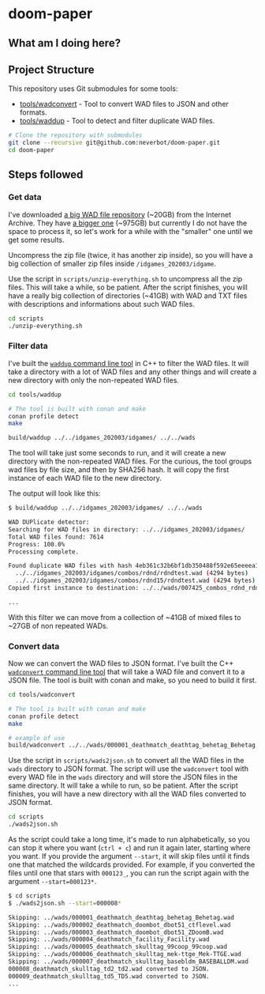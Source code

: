# doom-paper

## What am I doing here?

## Project Structure

This repository uses Git submodules for some tools:

- [tools/wadconvert](https://github.com/neverbot/wadconvert) - Tool to convert WAD files to JSON and other formats.
- [tools/waddup](https://github.com/neverbot/waddup) - Tool to detect and filter duplicate WAD files.

```bash
# Clone the repository with submodules
git clone --recursive git@github.com:neverbot/doom-paper.git
cd doom-paper
```

## Steps followed

### Get data

I've downloaded [a big WAD file repository](https://archive.org/details/idgames_202003) (~20GB) from the Internet Archive. They have [a bigger one](https://archive.org/details/wadarchive) (~975GB) but currently I do not have the space to process it, so let's work for a while with the "smaller" one until we get some results.

Uncompress the zip file (twice, it has another zip inside), so you will have a big collection of smaller zip files inside `/idgames_202003/idgame`.

Use the script in `scripts/unzip-everything.sh` to uncompress all the zip files. This will take a while, so be patient. After the script finishes, you will have a really big collection of directories (~41GB) with WAD and TXT files with descriptions and informations about such WAD files.

```bash
cd scripts
./unzip-everything.sh
```

### Filter data

I've built the [`waddup` command line tool](https://github.com/neverbot/waddup) in C++ to filter the WAD files. It will take a directory with a lot of WAD files and any other things and will create a new directory with only the non-repeated WAD files.

```bash
cd tools/waddup

# The tool is built with conan and make
conan profile detect
make

build/waddup ../../idgames_202003/idgames/ ../../wads
```

The tool will take just some seconds to run, and it will create a new directory with the non-repeated WAD files. For the curious, the tool groups wad files by file size, and then by SHA256 hash. It will copy the first instance of each WAD file to the new directory.

The output will look like this:

```bash
$ build/waddup ../../idgames_202003/idgames/ ../../wads

WAD DUPlicate detector:
Searching for WAD files in directory: ../../idgames_202003/idgames/
Total WAD files found: 7614
Progress: 100.0%
Processing complete.

Found duplicate WAD files with hash 4eb361c32b6bf1db350488f592e65eeeea17f0821d2b26966bf92106e84ccdb7:
  ../../idgames_202003/idgames/combos/rdnd/rdndtest.wad (4294 bytes)
  ../../idgames_202003/idgames/combos/rdnd15/rdndtest.wad (4294 bytes)
Copied first instance to destination: ../../wads/007425_combos_rdnd_rdndtest.wad

...
```

With this filter we can move from a collection of ~41GB of mixed files to ~27GB of non repeated WADs.

### Convert data

Now we can convert the WAD files to JSON format. I've built the C++ [`wadconvert` command line tool](https://github.com/neverbot/wadconvert) that will take a WAD file and convert it to a JSON file. The tool is built with conan and make, so you need to build it first.

```bash
cd tools/wadconvert

# The tool is built with conan and make
conan profile detect
make

# example of use
build/wadconvert ../../wads/000001_deathmatch_deathtag_behetag_Behetag.wad ../../test.json
```

Use the script in `scripts/wads2json.sh` to convert all the WAD files in the `wads` directory to JSON format. The script will use the `wadconvert` tool with every WAD file in the `wads` directory and will store the JSON files in the same directory. It will take a while to run, so be patient. After the script finishes, you will have a new directory with all the WAD files converted to JSON format.

```bash
cd scripts
./wads2json.sh
```

As the script could take a long time, it's made to run alphabetically, so you can stop it where you want (`ctrl + c`) and run it again later, starting where you want. If you provide the argument `--start`, it will skip files until it finds one that matched the wildcards provided. For example, if you converted the files until one that stars with `000123_`, you can run the script again with the argument `--start=000123*`.

```bash
$ cd scripts
$ ./wads2json.sh --start=000008*

Skipping: ../wads/000001_deathmatch_deathtag_behetag_Behetag.wad
Skipping: ../wads/000002_deathmatch_doombot_dbot51_ctflevel.wad
Skipping: ../wads/000003_deathmatch_doombot_dbot51_ZDoomB.wad
Skipping: ../wads/000004_deathmatch_facility_Facility.wad
Skipping: ../wads/000005_deathmatch_skulltag_99coop_99coop.wad
Skipping: ../wads/000006_deathmatch_skulltag_mek-ttge_Mek-TTGE.wad
Skipping: ../wads/000007_deathmatch_skulltag_basebldm_BASEBALLDM.wad
000008_deathmatch_skulltag_td2_td2.wad converted to JSON.
000009_deathmatch_skulltag_td5_TD5.wad converted to JSON.
...
```

